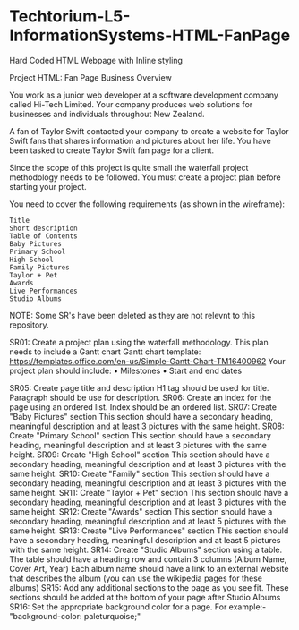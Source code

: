 # Techtorium-L5-InformationSystems-HTML-FanPage
Hard Coded HTML Webpage with Inline styling

Project HTML: Fan Page
Business Overview

You work as a junior web developer at a software development company called Hi-Tech Limited. Your company produces web solutions for businesses and individuals throughout New Zealand.

A fan of Taylor Swift contacted your company to create a website for Taylor Swift fans that shares information and pictures about her life. You have been tasked to create Taylor Swift fan page for a client. 

Since the scope of this project is quite small the waterfall project methodology needs to be followed. You must create a project plan before starting your project.

You need to cover the following requirements (as shown in the wireframe):

    Title 
    Short description
    Table of Contents
    Baby Pictures 
    Primary School
    High School
    Family Pictures
    Taylor + Pet 
    Awards 
    Live Performances
    Studio Albums 
    
NOTE: Some SR's have been deleted as they are not relevnt to this repository.

SR01:	Create a project plan using the waterfall methodology. This plan needs to include a Gantt chart	Gantt chart template:
https://templates.office.com/en-us/Simple-Gantt-Chart-TM16400962
Your project plan should include:
•	Milestones
•	Start and end dates

SR05: Create page title and description	H1 tag should be used for title. Paragraph should be use for description.
SR06:	Create an index for the page using an ordered list. 	Index should be an ordered list.
SR07:	Create "Baby Pictures" section	This section should have a secondary heading, meaningful description and at least 3 pictures with the same height.
SR08:	Create "Primary School" section	This section should have a secondary heading, meaningful description and at least 3 pictures with the same height.
SR09:	Create "High School" section	This section should have a secondary heading, meaningful description and at least 3 pictures with the same height.
SR10:	Create "Family" section	This section should have a secondary heading, meaningful description and at least 3 pictures with the same height.
SR11:	Create "Taylor + Pet" section	This section should have a secondary heading, meaningful description and at least 3 pictures with the same height.
SR12:	Create "Awards" section	This section should have a secondary heading, meaningful description and at least 5 pictures with the same height.
SR13:	Create "Live Performances" section	This section should have a secondary heading, meaningful description and at least 5 pictures with the same height.
SR14:	Create "Studio Albums" section using a table.	The table should have a heading row and contain 3 columns (Album Name, Cover Art, Year)
Each album name should have a link to an external website that describes the album (you can use the wikipedia pages for these albums)
SR15:	Add any additional sections to the page as you see fit.	These sections should be added at the bottom of your page after Studio Albums
SR16:	Set the appropriate background color for a page.	For example:- "background-color: paleturquoise;"
